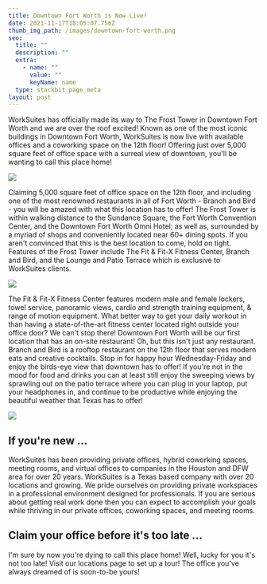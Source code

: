 ```yaml
---
title: Downtown Fort Worth is Now Live!
date: 2021-11-17T18:05:07.756Z
thumb_img_path: /images/downtown-fort-worth.png
seo:
  title: ""
  description: ""
  extra:
    - name: ""
      value: ""
      keyName: name
  type: stackbit_page_meta
layout: post
---
```

WorkSuites has officially made its way to The Frost Tower in Downtown Fort Worth and we are over the roof excited! Known as one of the most iconic buildings in Downtown Fort Worth, WorkSuites is now live with available offices and a coworking space on the 12th floor! Offering just over 5,000 square feet of office space with a surreal view of downtown, you'll be wanting to call this place home!

![](/images/private-office-space-in-downtown-fort-worth.png)

Claiming 5,000 square feet of office space on the 12th floor, and including one of the most renowned restaurants in all of Fort Worth - Branch and Bird - you will be amazed with what this location has to offer! The Frost Tower is within walking distance to the Sundance Square, the Fort Worth Convention Center, and the Downtown Fort Worth Omni Hotel; as well as, surrounded by a myriad of shops and conveniently located near 60+ dining spots. If you aren't convinced that this is the best location to come, hold on tight. Features of the Frost Tower include The Fit & Fit-X Fitness Center, Branch and Bird, and the Lounge and Patio Terrace which is exclusive to WorkSuites clients.

![](/images/conference-room-in-downtown-fort-worth.png)

The Fit & Fit-X Fitness Center features modern male and female lockers, towel service, panoramic views, cardio and strength training equipment, & range of motion equipment. What better way to get your daily workout in than having a state-of-the-art fitness center located right outside your office door? We can't stop there! Downtown Fort Worth will be our first location that has an on-site restaurant! Oh, but this isn't just any restaurant. Branch and Bird is a rooftop restaurant on the 12th floor that serves modern eats and creative cocktails. Stop in for happy hour Wednesday-Friday and enjoy the birds-eye view that downtown has to offer! If you're not in the mood for food and drinks you can at least still enjoy the sweeping views by sprawling out on the patio terrace where you can plug in your laptop, put your headphones in, and continue to be productive while enjoying the beautiful weather that Texas has to offer!

![](/images/podcast-room-in-downtown-fort-worth.png)

## If you're new ...

WorkSuites has been providing private offices, hybrid coworking spaces, meeting rooms, and virtual offices to companies in the Houston and DFW area for over 20 years. WorkSuites is a Texas based company with over 20 locations and growing. We pride ourselves on providing private workspaces in a professional environment designed for professionals. If you are serious about getting real work done then you can expect to accomplish your goals while thriving in our private offices, coworking spaces, and meeting rooms.

## Claim your office before it's too late ...

I'm sure by now you're dying to call this place home! Well, lucky for you it's not too late! Visit our locations page to set up a tour! The office you've always dreamed of is soon-to-be yours!